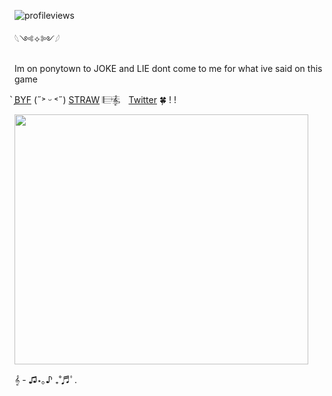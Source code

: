 ![profileviews](https://komarev.com/ghpvc/?username=shinobiyaoi&color=1e244d&label=crazystalkers&style=plastic)

𓆩༺✧༻𓆪 
 
Im on ponytown to JOKE and LIE dont come to me for what ive said on this game

 ̗̀[BYF](https://rentry.co/teamkakashi) (˶˃ ᵕ ˂˶) [STRAW](https://team7.straw.page)   𝄂𝄚𝅦𝄚𝄞𝅄ㅤ[Twitter](https://x.com/shinobiyaoi) 🍀 ! !

  <img width="470" height="400" src="https://pbs.twimg.com/media/GqISdn2bsAAM-QB?format=png&name=small">

 <p align="center">

𝄞 - ♫⋆｡♪ ₊˚♬ﾟ.








<!--
**shinobiyaoi/shinobiyaoi** is a ✨ _special_ ✨ repository because its `README.md` (this file) appears on your GitHub profile.

Here are some ideas to get you started:

- 🔭 I’m currently working on ...
- 🌱 I’m currently learning ...
- 👯 I’m looking to collaborate on ...
- 🤔 I’m looking for help with ...
- 💬 Ask me about ...
- 📫 How to reach me: ...
- 😄 Pronouns: ...
- ⚡ Fun fact: ...
-->
